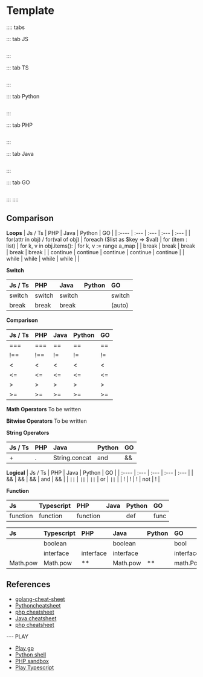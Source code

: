 # Template 

:::: tabs

::: tab JS
```js


```
:::

::: tab TS
```ts

```
:::

::: tab Python
```py


```
:::

::: tab PHP
```php

```
:::

::: tab Java
```java

```
:::

::: tab GO
```go

```
:::
::::


## Comparison

**Loops**
| Js / Ts  | PHP         | Java       | Python    | GO        |
| :----    | :---        | :---       | :---      | :---      |
| for(attr in obj) / for(val of obj)  | foreach ($list as $key => $val)  | for (item : list) | for k, v in obj.items(): | for k, v := range a_map  | 
| break     | break      | break      | break     | break     | 
| continue  | continue   | continue   | continue  | continue  | 
| while     | while      | while      | while     |           |


**Switch**

| Js / Ts   | PHP       | Java      | Python    | GO        |
| :----     | :---      | :---      | :---      | :---      |
| switch    | switch    | switch    |           | switch    |
| break     | break     | break     |           | (auto)    |

**Comparison**

| Js / Ts   | PHP       | Java      | Python    | GO        |
| :----     | :---      | :---      | :---      | :---      |
| ===       | ===       | ==        | ==        | ==        |
| !==       | !==       | !=        | !=        | !=        |
| <         | <         | <         | <         | <        |
| <=        | <=        | <=        | <=        | <=        |
| >         | >         | >         | >         | >        |
| >=        | >=        | >=        | >=        | >=        |

**Math Operators**
To be written

**Bitwise Operators**
To be written

**String Operators**

| Js / Ts   | PHP       | Java          | Python    | GO        |
| :----     | :---      | :---          | :---      | :---      |
| +         | .         | String.concat | and       | &&        |

**Logical**
| Js / Ts   | PHP       | Java      | Python    | GO        |
| :----     | :---      | :---      | :---      | :---      |
| &&        | &&        | &&        | and       | &&        |
| `||`      | `||`      | `||`      | or        | `||`      |
| !         | !         | !         | not       | !         |


**Function**

| Js        | Typescript | PHP       | Java      | Python    | GO        |
| :----     | :---       | :---      | :---      | :---      | :---      |
| function  | function   | function  |           | def       | func      |



| Js        | Typescript | PHP       | Java      | Python    | GO        |
| :----     | :---       | :---      | :---      | :---      | :---      |
|           | boolean    |           | boolean   |           | bool      |
|           | interface  | interface | interface |           | interface |
| Math.pow  | Math.pow   | **        | Math.pow  | **        | math.Pow  |


## References

- [golang-cheat-sheet](https://github.com/a8m/golang-cheat-sheet#functions-as-values-and-closures)
- [Pythoncheatsheet](https://www.pythoncheatsheet.org/)
- [php cheatsheet](https://devhints.io/wip/php)
- [Java cheatsheet](https://introcs.cs.princeton.edu/java/11cheatsheet/)
- [php cheatsheet](https://devhints.io/wip/php)


--- PLAY

- [Play go](https://play.golang.org/)
- [Python shell](https://www.python.org/shell/)
- [PHP sandbox](https://sandbox.onlinephpfunctions.com/)
- [Play Typescript](https://www.typescriptlang.org/play)